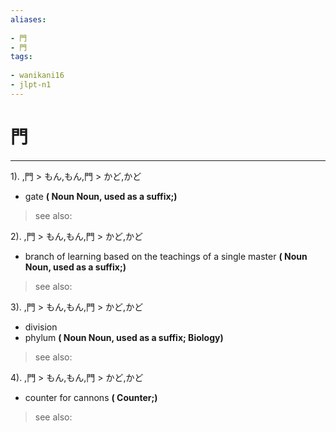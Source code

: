 ```yaml
---
aliases:
    
- 門
- 門
tags:
    
- wanikani16
- jlpt-n1
---
```


# 門
---
1).
,門 > もん,もん,門 > かど,かど

- gate
**( Noun Noun, used as a suffix;)**
> see also: 
            
2).
,門 > もん,もん,門 > かど,かど

- branch of learning based on the teachings of a single master
**( Noun Noun, used as a suffix;)**
> see also: 
            
3).
,門 > もん,もん,門 > かど,かど

- division
- phylum
**( Noun Noun, used as a suffix; Biology)**
> see also: 
            
4).
,門 > もん,もん,門 > かど,かど

- counter for cannons
**( Counter;)**
> see also: 
            